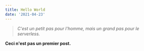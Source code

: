 ```yaml
---
title: Hello World
date: '2021-04-23'
---
```


> _C'est un petit pas pour l'homme, mais un grand pas pour le serverless._

**Ceci n'est pas un premier post.**
